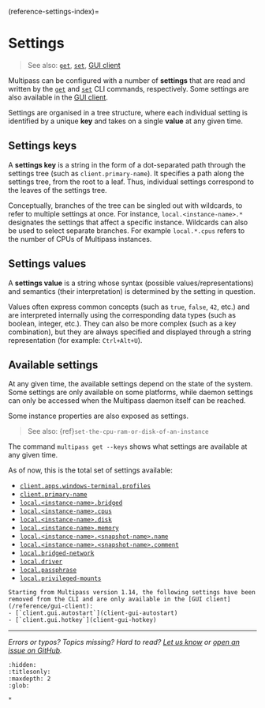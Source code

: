 (reference-settings-index)=
# Settings

> See also: [`get`](/reference/command-line-interface/get), [`set`](/reference/command-line-interface/set), [GUI client](/reference/gui-client)

Multipass can be configured with a number of **settings** that are read and written by the [`get`](/reference/command-line-interface/get) and [`set`](/reference/command-line-interface/set) CLI commands, respectively. Some settings are also available in the [GUI client](/reference/gui-client).

Settings are organised in a tree structure, where each individual setting is identified by a unique **key** and takes on a single **value** at any given time.

## Settings keys

A **settings key** is a string in the form of a dot-separated path through the settings tree (such as `client.primary-name`). It specifies a path along the settings tree, from the root to a leaf. Thus, individual settings correspond to the leaves of the settings tree.

Conceptually, branches of the tree can be singled out with wildcards, to refer to multiple settings at once. For instance, `local.<instance-name>.*` designates the settings that affect a specific instance. Wildcards can also be used to select separate branches. For example `local.*.cpus` refers to the number of CPUs of Multipass instances.

## Settings values

A **settings value** is a string whose syntax (possible values/representations) and semantics (their interpretation) is determined by the setting in question.

Values often express common concepts (such as `true`, `false`, `42`, etc.) and are interpreted internally using the corresponding data types (such as boolean, integer, etc.). They can also be more complex (such as a key combination), but they are always specified and displayed through a string representation (for example: `Ctrl+Alt+U`).

## Available settings

At any given time, the available settings depend on the state of the system. Some settings are only available on some platforms, while daemon settings can only be accessed when the Multipass daemon itself can be reached.

Some instance properties are also exposed as settings.
> See also: {ref}`set-the-cpu-ram-or-disk-of-an-instance`

The command `multipass get --keys` shows what settings are available at any given time.

As of now, this is the total set of settings available:

- [`client.apps.windows-terminal.profiles`](client-apps-windows-terminal-profiles)
- [`client.primary-name`](client-primary-name)
- [`local.<instance-name>.bridged`](local-instance-name-bridged)
- [`local.<instance-name>.cpus`](local-instance-name-cpus)
- [`local.<instance-name>.disk`](local-instance-name-disk)
- [`local.<instance-name>.memory`](local-instance-name-memory)
- [`local.<instance-name>.<snapshot-name>.name`](local-instance-name-snapshot-name-name)
- [`local.<instance-name>.<snapshot-name>.comment`](local-instance-name-snapshot-name-comment)
- [`local.bridged-network`](local-bridged-network)
- [`local.driver`](local-driver)
- [`local.passphrase`](local-passphrase)
- [`local.privileged-mounts`](local-privileged-mounts)

```{caution}
Starting from Multipass version 1.14, the following settings have been removed from the CLI and are only available in the [GUI client](/reference/gui-client):
- [`client.gui.autostart`](client-gui-autostart)
- [`client.gui.hotkey`](client-gui-hotkey)
```

<!-- keeping the documentation pages for now, since not everyone will update their Multipass package immediately -->

---

 *Errors or typos? Topics missing? Hard to read? <a href="https://docs.google.com/forms/d/e/1FAIpQLSd0XZDU9sbOCiljceh3rO_rkp6vazy2ZsIWgx4gsvl_Sec4Ig/viewform?usp=pp_url&entry.317501128=https://canonical.com/multipass/docs/settings-explanation" target="_blank">Let us know</a> or <a href="https://github.com/canonical/multipass/issues/new/choose" target="_blank">open an issue on GitHub</a>.*


```{toctree}
:hidden:
:titlesonly:
:maxdepth: 2
:glob:

*
